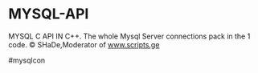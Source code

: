 # MYSQL-API
MYSQL C API IN C++. The whole Mysql Server connections pack in the 1 code.
© SHaDe,Moderator of www.scripts.ge

#mysqlcon
